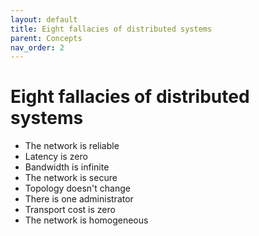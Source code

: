 ```yaml
---
layout: default
title: Eight fallacies of distributed systems
parent: Concepts
nav_order: 2
---
```

# Eight fallacies of distributed systems

* The network is reliable
* Latency is zero
* Bandwidth is infinite
* The network is secure
* Topology doesn't change
* There is one administrator
* Transport cost is zero
* The network is homogeneous
